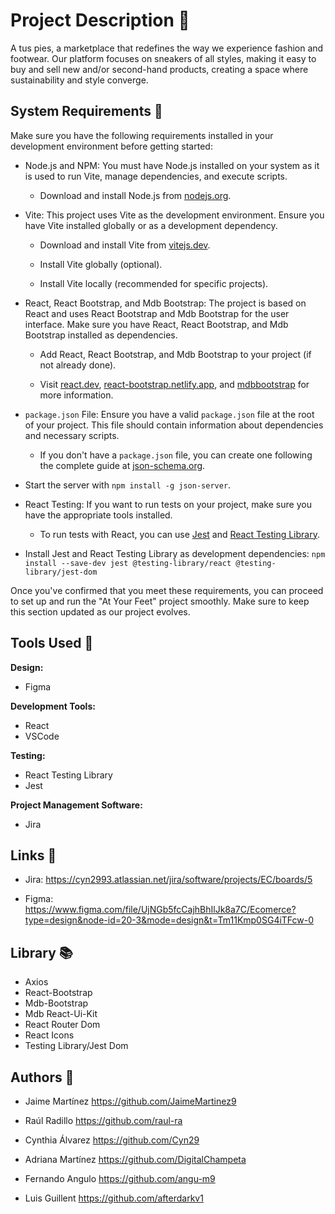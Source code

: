 # Project Description 📣

A tus pies, a marketplace that redefines the way we experience fashion and footwear. Our platform focuses on sneakers of all styles, making it easy to buy and sell new and/or second-hand products, creating a space where sustainability and style converge.

## System Requirements 🔎

Make sure you have the following requirements installed in your development environment before getting started:

- Node.js and NPM: You must have Node.js installed on your system as it is used to run Vite, manage dependencies, and execute scripts.

  - Download and install Node.js from [nodejs.org](https://nodejs.org/).

- Vite: This project uses Vite as the development environment. Ensure you have Vite installed globally or as a development dependency.

  - Download and install Vite from [vitejs.dev](https://vitejs.dev/).

  - Install Vite globally (optional).

  - Install Vite locally (recommended for specific projects).

- React, React Bootstrap, and Mdb Bootstrap: The project is based on React and uses React Bootstrap and Mdb Bootstrap for the user interface. Make sure you have React, React Bootstrap, and Mdb Bootstrap installed as dependencies.

  - Add React, React Bootstrap, and Mdb Bootstrap to your project (if not already done).

  - Visit [react.dev](https://react.dev/), [react-bootstrap.netlify.app](https://react-bootstrap.netlify.app/), and [mdbbootstrap](https://mdbbootstrap.com/) for more information.

- `package.json` File: Ensure you have a valid `package.json` file at the root of your project. This file should contain information about dependencies and necessary scripts.

  - If you don't have a `package.json` file, you can create one following the complete guide at [json-schema.org](https://json-schema.org/).

- Start the server with `npm install -g json-server`.

- React Testing: If you want to run tests on your project, make sure you have the appropriate tools installed.

  - To run tests with React, you can use [Jest](https://jestjs.io/) and [React Testing Library](https://testing-library.com/react/).

- Install Jest and React Testing Library as development dependencies: `npm install --save-dev jest @testing-library/react @testing-library/jest-dom`

Once you've confirmed that you meet these requirements, you can proceed to set up and run the "At Your Feet" project smoothly. Make sure to keep this section updated as our project evolves.

## Tools Used 🔧 

**Design:**

- Figma

**Development Tools:**

- React
- VSCode

**Testing:**

- React Testing Library
- Jest

**Project Management Software:**

- Jira

## Links 🔗 

- Jira: https://cyn2993.atlassian.net/jira/software/projects/EC/boards/5

- Figma: https://www.figma.com/file/UjNGb5fcCajhBhIlJk8a7C/Ecomerce?type=design&node-id=20-3&mode=design&t=Tm11Kmp0SG4iTFcw-0

## Library 📚

- Axios
- React-Bootstrap
- Mdb-Bootstrap
- Mdb React-Ui-Kit
- React Router Dom
- React Icons
- Testing Library/Jest Dom

## Authors 👥 

- Jaime Martínez https://github.com/JaimeMartinez9

- Raúl Radillo https://github.com/raul-ra

- Cynthia Álvarez https://github.com/Cyn29

- Adriana Martínez https://github.com/DigitalChampeta

- Fernando Angulo https://github.com/angu-m9

- Luis Guillent https://github.com/afterdarkv1


